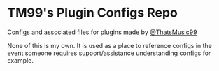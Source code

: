 # TM99's Plugin Configs Repo
Configs and associated files for plugins made by [@ThatsMusic99](https://github.com/Thatsmusic99 "Google's Homepage")

None of this is my own.  It is used as a place to reference configs in the event someone requires support/assistance understanding configs for example.
